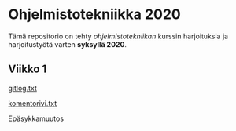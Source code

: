 # Ohjelmistotekniikka 2020

Tämä repositorio on tehty *ohjelmistotekniikan* kurssin harjoituksia ja harjoitustyötä varten **syksyllä 2020**.

## Viikko 1

[gitlog.txt](https://github.com/sallasal/Ohte-s20/blob/master/laskarit/gitlog.txt)

[komentorivi.txt](https://github.com/sallasal/Ohte-s20/blob/master/laskarit/komentorivi.txt)

Epäsykkamuutos
